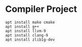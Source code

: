 # Compiler Project

```
apt install make cmake
apt install g++
apt install llvm-9
apt install clang-9
apt install zlib1g-dev
``` 